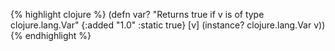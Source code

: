 {% highlight clojure %}
(defn var?
  "Returns true if v is of type clojure.lang.Var"
  {:added "1.0"
   :static true}
  [v] (instance? clojure.lang.Var v))
{% endhighlight %}
